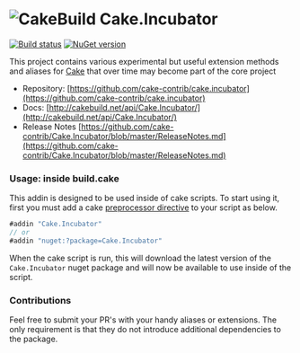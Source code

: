 # ![CakeBuild](https://github.com/cake-build/graphics/raw/master/png/cake-small.png) Cake.Incubator

[![Build status](https://ci.appveyor.com/api/projects/status/github/cake-contrib/cake.incubator?branch=master&svg=true)](https://ci.appveyor.com/project/cakecontrib/cake-incubator/branch/master)
[![NuGet version](https://badge.fury.io/nu/Cake.Incubator.svg)](https://badge.fury.io/nu/Cake.Incubator)

This project contains various experimental but useful extension methods and aliases for [Cake](http://cakebuild.net) that over time may become part of the core project

* Repository: [https://github.com/cake-contrib/cake.incubator](https://github.com/cake-contrib/cake.incubator)
* Docs: [http://cakebuild.net/api/Cake.Incubator/](http://cakebuild.net/api/Cake.Incubator/)
* Release Notes [https://github.com/cake-contrib/Cake.Incubator/blob/master/ReleaseNotes.md](https://github.com/cake-contrib/Cake.Incubator/blob/master/ReleaseNotes.md)

### Usage: inside build.cake

This addin is designed to be used inside of cake scripts. To start using it, first you must add a cake [preprocessor directive](http://cakebuild.net/docs/fundamentals/preprocessor-directives) to your script as below.

```cs
#addin "Cake.Incubator"
// or
#addin "nuget:?package=Cake.Incubator"
```

When the cake script is run, this will download the latest version of the `Cake.Incubator` nuget package and will now be available to use inside of the script.


### Contributions

Feel free to submit your PR's with your handy aliases or extensions. 
The only requirement is that they do not introduce additional dependencies to the package.
